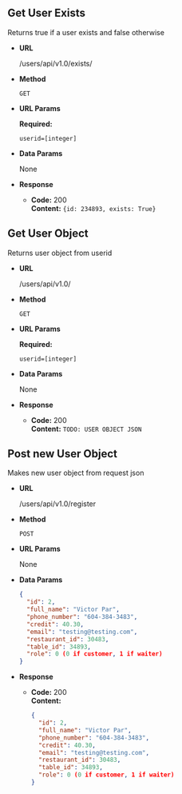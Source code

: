 **Get User Exists**
----
Returns true if a user exists and false otherwise

* **URL**

  /users/api/v1.0/exists/<userid>

* **Method**

  `GET`

* **URL Params**

  **Required:**

  `userid=[integer]`

* **Data Params**

  None

* **Response**

  * **Code:** 200 <br />
    **Content:** `{id: 234893, exists: True}`

**Get User Object**
----
Returns user object from userid

* **URL**

  /users/api/v1.0/<userid>

* **Method**

  `GET`

* **URL Params**

  **Required:**

  `userid=[integer]`

* **Data Params**

  None

* **Response**

  * **Code:** 200 <br />
    **Content:** `TODO: USER OBJECT JSON`

**Post new User Object**
----
Makes new user object from request json

* **URL**

  /users/api/v1.0/register

* **Method**

  `POST`

* **URL Params**

  None

* **Data Params**

    ```json
    { 
      "id": 2,
      "full_name": "Victor Par",
      "phone_number": "604-384-3483",
      "credit": 40.30,
      "email": "testing@testing.com",
      "restaurant_id": 30483,
      "table_id": 34893,
      "role": 0 (0 if customer, 1 if waiter)
    }
    ```

* **Response**

  * **Code:** 200 <br />
    **Content:**
    ```json
    { 
      "id": 2,
      "full_name": "Victor Par",
      "phone_number": "604-384-3483",
      "credit": 40.30,
      "email": "testing@testing.com",
      "restaurant_id": 30483,
      "table_id": 34893,
      "role": 0 (0 if customer, 1 if waiter)
    }
    ```

